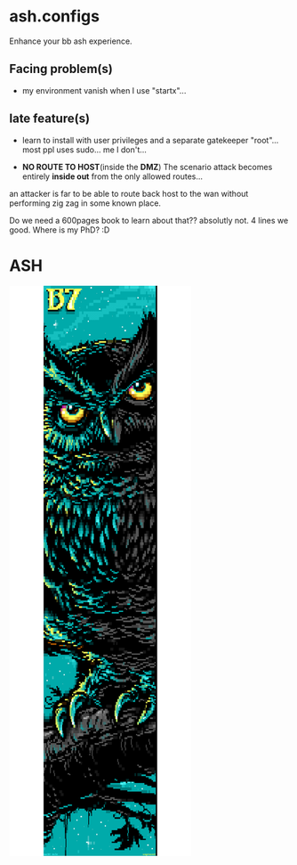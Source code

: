 # ash.configs
Enhance your bb ash experience.

## Facing problem(s)

- my environment vanish when I use "startx"...

## late feature(s)

- learn to install with user privileges and a separate gatekeeper "root"... most ppl uses sudo... me I don't...

- **NO ROUTE TO HOST**(inside the **DMZ**) The scenario attack becomes entirely **inside out** from the only allowed routes...

an attacker is far to be able to route back host to the wan without performing zig zag in some known place.

Do we need a 600pages book to learn about that?? absolutly not. 4 lines we good. Where is my PhD? :D

# ASH
![ash.configs Honeybadger](.ungenannt_nachteule.ANS.png)
